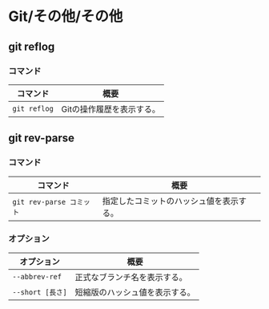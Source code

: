 # Git/その他/その他

## git reflog

### コマンド

| コマンド     | 概要                      |
| ------------ | ------------------------- |
| `git reflog` | Gitの操作履歴を表示する。 |

## git rev-parse

### コマンド

| コマンド                 | 概要                                     |
| ------------------------ | ---------------------------------------- |
| `git rev-parse コミット` | 指定したコミットのハッシュ値を表示する。 |

### オプション

| オプション       | 概要                           |
| ---------------- | ------------------------------ |
| `--abbrev-ref`   | 正式なブランチ名を表示する。   |
| `--short [長さ]` | 短縮版のハッシュ値を表示する。 |
